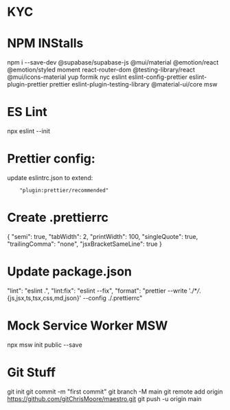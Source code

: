 # KYC

# NPM INStalls

npm i --save-dev @supabase/supabase-js @mui/material @emotion/react @emotion/styled moment react-router-dom @testing-library/react @mui/icons-material yup formik nyc eslint eslint-config-prettier eslint-plugin-prettier prettier eslint-plugin-testing-library @material-ui/core msw

# ES Lint

npx eslint --init

# Prettier config:

update eslintrc.json to extend:

        "plugin:prettier/recommended"

# Create .prettierrc

{
"semi": true,
"tabWidth": 2,
"printWidth": 100,
"singleQuote": true,
"trailingComma": "none",
"jsxBracketSameLine": true
}

# Update package.json

"lint": "eslint .",
"lint:fix": "eslint --fix",
"format": "prettier --write './\*_/_.{js,jsx,ts,tsx,css,md,json}' --config ./.prettierrc"

# Mock Service Worker MSW

npx msw init public --save

# Git Stuff

git init
git commit -m "first commit"
git branch -M main
git remote add origin https://github.com/gitChrisMoore/maestro.git
git push -u origin main

